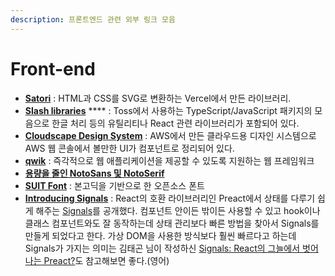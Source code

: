 ```yaml
---
description: 프론트엔드 관련 외부 링크 모음
---
```


# Front-end

* [**Satori**](https://github.com/vercel/satori) : HTML과 CSS를 SVG로 변환하는 Vercel에서 만든 라이브러리.
* [**Slash libraries**](https://slash.page/) **** : Toss에서 사용하는 TypeScript/JavaScript 패키지의 모음으로 한글 처리 등의 유틸리티나 React 관련 라이브러리가 포함되어 있다.
* [**Cloudscape Design System**](https://cloudscape.design/) : AWS에서 만든 클라우드용 디자인 시스템으로 AWS 웹 콘솔에서 볼만한 UI가 컴포넌트로 정리되어 있다.
* [**qwik**](https://qwik.builder.io/) : 즉각적으로 웹 애플리케이션을 제공할 수 있도록 지원하는 웹 프레임워크
* ****[**용량을 줄인 NotoSans 및 NotoSerif**](https://akngs.github.io/noto-kr-vf-distilled/)****
* [**SUIT Font**](https://sunn.us/suit/) : 본고딕을 기반으로 한 오픈소스 폰트
* [**Introducing Signals**](https://preactjs.com/blog/introducing-signals/) : React의 호환 라이브러리인 Preact에서 상태를 다루기 쉽게 해주는 [Signals](https://preactjs.com/guide/v10/signals/)를 공개했다. 컴포넌트 안이든 밖이든 사용할 수 있고 hook이나 클래스 컴포넌트와도 잘 동작하는데 상태 관리보다 빠른 방법을 찾아서 Signals를 만들게 되었다고 한다. 가상 DOM을 사용한 방식보다 훨씬 빠르다고 하는데 Signals가 가지는 의미는 김태곤 님이 작성하신 [Signals: React의 그늘에서 벗어나는 Preact?](https://taegon.kim/archives/10540)도 참고해보면 좋다.(영어)
